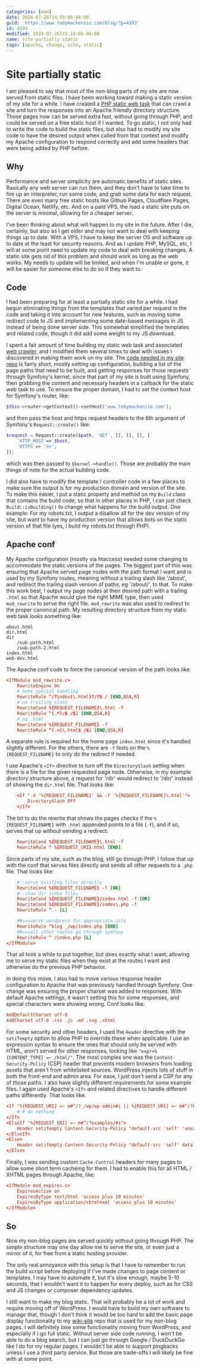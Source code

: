 ```yaml
---
categories: [www]
date: 2024-07-26T14:59:00-04:00
guid: 'https://www.tobymackenzie.com/blog/?p=4393'
id: 4393
modified: 2024-07-26T15:14:05-04:00
name: site-partially-static
tags: [apache, change, site, static]
---
```


Site partially static
=====================

I am pleased to say that most of the non-blog parts of my site are now served from static files.  I have been working toward making a static version of my site for a while.  I have created a [PHP static web task](https://github.com/tobymackenzie/static-web-tasks.php) that can crawl a site and turn the responses into an Apache friendly directory structure.  Those pages now can be served extra fast, without going through PHP, and could be served on a free static host if I wanted.  To go static, I not only had to write the code to build the static files, but also had to modify my site code to have the desired output when called from that context and modify my Apache configuration to respond correctly and add some headers that were being added by PHP before.

<!--more-->

Why
----

Performance and server simplicity are automatic benefits of static sites.  Basically any web server can run them, and they don't have to take time to fire up an interpreter, run some code, and grab some data for each request.  There are even many free static hosts like Github Pages, Cloudflare Pages, Digital Ocean, Netlify, etc.  And on a paid VPS, the load a static site puts on the server is minimal, allowing for a cheaper server.

I've been thinking about what will happen to my site in the future.  After I die, certainly, but also as I get older and may not want to deal with keeping things up to date.  With a VPS, I have to keep the server OS and software up to date at the least for security reasons.  And as I update PHP, MySQL, etc, I will at some point need to update my code to deal with breaking changes.  A static site gets rid of this problem and should work as long as the web works.  My needs to update will be limited, and when I'm unable or gone, it will be easier for someone else to do so if they want to.

Code
------

I had been preparing for at least a partially static site for a while.  I had begun eliminating things from the templates that varied per request in the code and taking it into account for new features, such as moving some redirect code to JS and implementing some date-based messages in JS instead of being done server side.  This somewhat simplified the templates and related code, though it did add some weight to my JS download.

I spent a fair amount of time building my static web task and associated [web crawler](https://github.com/tobymackenzie/web-crawler.php), and I modified them several times to deal with issues I discovered in making them work on my site.  The [code needed in my site repo](https://github.com/tobymackenzie/tobymackenzie.com.site/blob/e899d910e1edf7756a98595b0a5aff4c6896653a/src/PublicApp/Service/Build.php#L260C39-L336) is fairly short, mostly setting up configuration, building a list of the page paths that need to be built, and getting responses for those requests through Symfony's kernel, since that part of my site is built using Symfony, then grabbing the content and necessary headers in a callback for the static web task to use.  To ensure the proper domain, I had to set the context host for Symfony's router, like:

``` php
$this->router->getContext()->setHost('www.tobymackenzie.com');
```

and then pass the host and https request headers to the 6th argument of Symfony's `Request::create()` like:

``` php
$request = Request::create($path, 'GET', [], [], [], [
	'HTTP_HOST'=> $host,
	'HTTPS'=> 'on',
]);
```

which was then passed to `$kernel->handle()`.  Those are probably the main things of note for the actual building code.

I did also have to modify the template / controller code in a few places to make sure the output is for my production domain and version of the site.  To make this easier, I put a static property and method on my `Build` class that contains the build code, so that in other places in PHP, I can just check `Build::isBuilding()` to change what happens for the build output.  One example: For my robots.txt, I output a disallow all for the dev version of my site, but want to have my production version that allows bots on the static version of that file (yes, I build my robots.txt through PHP).

Apache conf
--------

My Apache configuration (mostly via htaccess) needed some changing to accommodate the static versions of the pages.  The biggest part of this was ensuring that Apache served page nodes with the path format I want and is used by my Symfony routes, meaning without a trailing slash like '/about', and redirect the trailing slash version of paths, eg '/about/', to that.  To make this work best, I output my page nodes at their desired path with a trailing `.html` so that Apache would give the right MIME type, then used `mod_rewrite` to serve the right file.  `mod_rewrite` was also used to redirect to the proper canonical path.  My resulting directory structure from my static web task looks something like:

```
about.html
dir.html
dir
	/sub-path.html
	/sub-path-2.html
index.html
web-dev.html
```

The Apache conf code to force the canonical version of the path looks like:

``` conf
<IfModule mod_rewrite.c>
	RewriteEngine On
	# home special handling
	RewriteRule ^/?index(\.html)?/?$ / [END,QSA,R]
	# no trailing slash
	RewriteCond %{REQUEST_FILENAME}\.html -f
	RewriteRule ^(.*)/$ /$1 [END,QSA,R]
	# no .html
	RewriteCond %{REQUEST_FILENAME} -f
	RewriteRule ^(.+)\.html$ /$1 [END,QSA,R]
```

A separate rule is required for the home page `index.html` since it's handled slightly different.  For the others, there are `-f` tests on the `%{REQUEST_FILENAME}` to only do the redirect if needed.

I use Apache's `<If>` directive to turn off the `DirectorySlash` setting when there is a file for the given requested page node.  Otherwise, in my example directory structure above, a request for '/dir' would redirect to '/dir/' instead of showing the `dir.html` file.  That looks like:

``` conf
	<If "-d '%{REQUEST_FILENAME}' && -f '%{REQUEST_FILENAME}\.html'">
		DirectorySlash Off
	</If>
```

The bit to do the rewrite that shows the pages checks if the `%{REQUEST_FILENAME}` with `.html` appended points to a file (`-f`), and if so, serves that up without sending a redirect.

``` conf
	RewriteCond %{REQUEST_FILENAME}\.html -f
	RewriteRule ^ %{REQUEST_URI}.html [END]
```

Since parts of my site, such as the blog, still go through PHP, I follow that up with the conf that serves files directly and sends all other requests to a `.php` file.  That looks like:

``` conf
	#--serve existing files directly
	RewriteCond %{REQUEST_FILENAME} -f [OR]
	#--show dir index files
	RewriteCond %{REQUEST_FILENAME}/index.html -f [OR]
	RewriteCond %{REQUEST_FILENAME}/index\.php -f
	RewriteRule ^ - [L]

	##===serve wordpress for appropriate urls
	RewriteRule ^blog _/wp/index.php [END]
	##===all other routes go through symfony
	RewriteRule ^ /index.php [L]
</IfModule>
```

That all took a while to put together, but does exactly what I want, allowing me to serve my static files when they exist at the routes I want and otherwise do the previous PHP behavior.

In doing this move, I also had to move various response header configuration to Apache that was previously handled through Symfony.  One change was ensuring the proper charset was added to responses.  With default Apache settings, it wasn't setting this for some responses, and special characters were showing wrong.  Conf looks like:

``` conf
AddDefaultCharset utf-8
AddCharset utf-8 .css .js .md .svg .xhtml
```

For some security and other headers, I used the `Header` directive with the `setifempty` option to allow PHP to override these when applicable.  I use an expression syntax to ensure the ones that should only be served with HTML, aren't served for other responses, looking like `"expr=%{CONTENT_TYPE} =~ /html/"`.  The most complex one was the `Content-Security-Policy` (CSP) header that prevents modern browsers from loading assets that aren't from whitelisted sources.  WordPress injects lots of stuff in both the front-end and admin area.  For ease, I just don't send a CSP for any of those paths.  I also have slightly different requirements for some example files.  I again used Apache's `<If>` and related directives to handle different paths differently.  That looks like:

``` conf
<If "%{REQUEST_URI} =~ m#^/?_/wp/wp-admin#i || %{REQUEST_URI} =~ m#^/?blog/#i || %{REQUEST_URI} =~ m#^/?_/wp/index\.php#i">
	#-# do nothing
</If>
<ElseIf "%{REQUEST_URI} =~ m#^/?examples/#i">
	Header setifempty Content-Security-Policy "default-src 'self' 'unsafe-inline' data:" "expr=%{CONTENT_TYPE} =~ /html/"
</ElseIf>
<Else>
	Header setifempty Content-Security-Policy "default-src 'self' data:; frame-src 'self' www.youtube.com;block-all-mixed-content" "expr=%{CONTENT_TYPE} =~ /html/"
</Else>
```

Finally, I was sending custom `Cache-Control` headers for many pages to allow some short term cacheing for them.  I had to enable this for all HTML / XHTML pages through Apache, like:

``` conf
<IfModule mod_expires.c>
	ExpiresActive on
	ExpiresByType text/html 'access plus 10 minutes'
	ExpiresByType application/xhtml+xml 'access plus 10 minutes'
</IfModule>
```

So
------

Now my non-blog pages are served quickly without going through PHP.  The simple structure may one day allow me to serve the site, or even just a mirror of it, for free from a static hosting provider.

The only real annoyance with this setup is that I have to remember to run the build script before deploying if I've made changes to page content or templates.  I may have to automate it, but it's slow enough, maybe 5-10 seconds, that I wouldn't want it to happen for every deploy, such as for CSS and JS changes or composer dependency updates.

I still want to make my blog static.  That will probably be a lot of work and require moving off of WordPress.  I would have to build my own software to manage that, though I don't think it would be too hard to add the basic page display functionality to my [wiki-site](https://github.com/tobymackenzie/wiki-site.symf) repo that is used for my non-blog pages.  I will definitely lose some functionality moving from WordPress, and especially if I go full static.  Without server side code running, I won't be able to do a blog search, but I can just go through Google / DuckDuckGo like I do for my regular pages.  I wouldn't be able to support pingbacks unless I use a third party service.  But those are trade-offs I will likely be fine with at some point.
